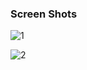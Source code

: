 ### Screen Shots

![1](https://user-images.githubusercontent.com/59025659/95969902-fb6a0c80-0e17-11eb-8d47-c389047b7914.jpg)

![2](https://user-images.githubusercontent.com/59025659/95969910-fdcc6680-0e17-11eb-8069-8a3d459ef02e.JPG)
